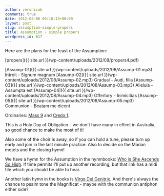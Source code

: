 ```yaml
---
author: veronicab
comments: true
date: 2012-08-08 00:10:13+00:00
layout: post
slug: assumption-simple-propers
title: Assumption - simple propers
wordpress_id: 617
---
```


Here are the plans for the feast of the Assumption:

[propers]({{ site.url }}/wp-content/uploads/2012/08/propers4.pdf)

[Assump-01]({{ site.url }}/wp-content/uploads/2012/08/Assump-01.mp3) Introit - Signum magnum
[Assump-02]({{ site.url }}/wp-content/uploads/2012/08/Assump-02.mp3) Gradual - Audi, filia
[Assump-03]({{ site.url }}/wp-content/uploads/2012/08/Assump-03.mp3) Alleluia - Assumpta est
[Assump-04]({{ site.url }}/wp-content/uploads/2012/08/Assump-04.mp3) Offertory - Inimicitias
[Assump-05]({{ site.url }}/wp-content/uploads/2012/08/Assump-05.mp3) Communion - Beatam me dicent

Ordinaries: [Mass 9](http://antoinedanielmass.org/kyriale/IX/) and [Credo 1](http://www.antoinedanielmass.org/kyriale/Credo/).

This is a Holy Day of Obligation - we don't have many in effect in Australia, so good chance to make the most of it!

Also some of the choir is away, so if you can hold a tune, please turn up early and join in the last minute practice.  Also to decide on the Marian motets and the closing hymn!

We have a hymn for the Assumption in the hymnbooks: [Who is She Ascends So High](http://romaaeterna.jp/romanhmn/rh180.html).  If time permits I'll put up another recording, but that link has a midi file which you should be able to hear.

Another latin hymn in the books is [Virgo Dei Genitrix](http://www.youtube.com/watch?v=4hwbKQqQmB8).  And there's always the chance to psalm tone the Magnificat - maybe with the communion antiphon either side?
